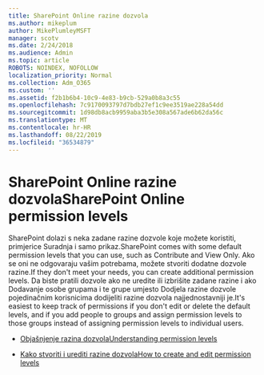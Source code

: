 ```yaml
---
title: SharePoint Online razine dozvola
ms.author: mikeplum
author: MikePlumleyMSFT
manager: scotv
ms.date: 2/24/2018
ms.audience: Admin
ms.topic: article
ROBOTS: NOINDEX, NOFOLLOW
localization_priority: Normal
ms.collection: Adm_O365
ms.custom: ''
ms.assetid: f2b1b6b4-10c9-4e83-b9cb-529a0b8a3c55
ms.openlocfilehash: 7c9170093797d7bdb27ef1c9ee3519ae228a54dd
ms.sourcegitcommit: 1d98db8acb9959aba3b5e308a567ade6b62da56c
ms.translationtype: MT
ms.contentlocale: hr-HR
ms.lasthandoff: 08/22/2019
ms.locfileid: "36534879"
---
```

# <a name="sharepoint-online-permission-levels"></a><span data-ttu-id="2e70f-102">SharePoint Online razine dozvola</span><span class="sxs-lookup"><span data-stu-id="2e70f-102">SharePoint Online permission levels</span></span>

<span data-ttu-id="2e70f-103">SharePoint dolazi s neka zadane razine dozvole koje možete koristiti, primjerice Suradnja i samo prikaz.</span><span class="sxs-lookup"><span data-stu-id="2e70f-103">SharePoint comes with some default permission levels that you can use, such as Contribute and View Only.</span></span> <span data-ttu-id="2e70f-104">Ako se oni ne odgovaraju vašim potrebama, možete stvoriti dodatne dozvole razine.</span><span class="sxs-lookup"><span data-stu-id="2e70f-104">If they don't meet your needs, you can create additional permission levels.</span></span> <span data-ttu-id="2e70f-105">Da biste pratili dozvole ako ne uredite ili izbrišite zadane razine i ako Dodavanje osobe grupama i te grupe umjesto Dodjela razine dozvole pojedinačnim korisnicima dodijeliti razine dozvola najjednostavniji je.</span><span class="sxs-lookup"><span data-stu-id="2e70f-105">It's easiest to keep track of permissions if you don't edit or delete the default levels, and if you add people to groups and assign permission levels to those groups instead of assigning permission levels to individual users.</span></span>
  
- [<span data-ttu-id="2e70f-106">Objašnjenje razina dozvola</span><span class="sxs-lookup"><span data-stu-id="2e70f-106">Understanding permission levels</span></span>](https://go.microsoft.com/fwlink/?linkid=867071)
    
- [<span data-ttu-id="2e70f-107">Kako stvoriti i urediti razine dozvola</span><span class="sxs-lookup"><span data-stu-id="2e70f-107">How to create and edit permission levels</span></span>](https://go.microsoft.com/fwlink/?linkid=867072)
    

